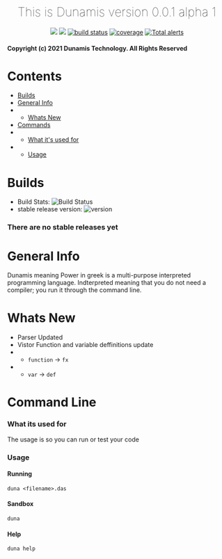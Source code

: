 <h1 align="center" style="font-weight:lighter;"> This is Dunamis version 0.0.1 alpha 1 </h1>

<p align="center">
    <a href="https://github.com/badges/shields/graphs/contributors" alt="Contributors">
        <img src="https://img.shields.io/github/contributors/Techpenguineer/Dunamis" /></a>
    <a href="#backers" alt="Backers on Open Collective">
    <a href="https://github.com/badges/shields/pulse" alt="Activity">
        <img src="https://img.shields.io/github/commit-activity/m/Techpenguineer/Dunamis" /></a>
    <a href="https://circleci.com/gh/Techpenguineer/Dunamis/tree/master">
        <img src="https://img.shields.io/circleci/project/github/badges/shields/master" alt="build status"></a>
    <a href="https://circleci.com/gh/badges/daily-tests">
    <a href="https://coveralls.io/github/badges/shields">
        <img src="https://img.shields.io/coveralls/github/badges/shields"
            alt="coverage"></a>
    <a href="https://lgtm.com/projects/g/badges/shields/alerts/">
        <img src="https://img.shields.io/lgtm/alerts/g/Techpenguineer/Dunamis"
            alt="Total alerts"/></a>
        
 #### Copyright (c) 2021 Dunamis Technology. All Rights Reserved
       
# Contents

- [Builds](#builds)
- [General Info](#general-info)
- - [Whats New](#whats-new)
- [Commands]( #command-line)
- - [What it's used for](#what-its-used-for)
- - [Usage](#usage)

# Builds
        
- Build Stats: ![Build Status](https://img.shields.io/circleci/project/github/TechPenguineer/Dunamis/main)
- stable release version: ![version](https://img.shields.io/badge/version-0.0.1-blue)
### There are no stable releases yet


# General Info

Dunamis meaning Power in greek is a multi-purpose interpreted programming language. Indterpreted meaning that you do not need a compiler; you run it through the command line.

#  Whats New
- Parser Updated
- Vistor Function and variable deffinitions update
- - `function` -> `fx`
- - `var` -> `def`

# Command Line

### What its used for
The usage is so you can run or test your code

### Usage
#### Running
`duna <filename>.das`
#### Sandbox
`duna`
#### Help
`duna help`